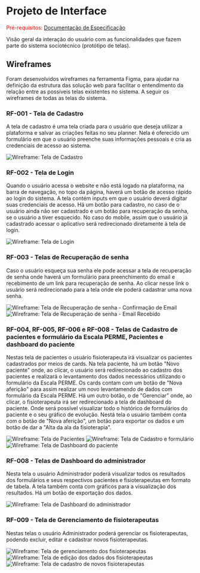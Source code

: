 # Projeto de Interface

<span style="color:red">Pré-requisitos: <a href="2-Especificação do Projeto.md"> Documentação de Especificação</a></span>

Visão geral da interação do usuário com as funcionalidades que fazem parte do sistema sociotécnico (protótipo de telas).

## Wireframes

Foram desenvolvidos wireframes na ferramenta Figma, para ajudar na definição da estrutura das solução web para facilitar o entendimento da relação entre as possíveis telas existentes no sistema. A seguir os wireframes de todas as telas do sistema.

### RF-001 - Tela de Cadastro

A tela de cadastro é uma tela criada para o usuário que deseja utilizar a plataforma e salvar as criações feitas no seu planner. Nela é oferecido um formulário em que o usuário preenche suas informações pessoais e cria as credenciais de acesso ao sistema.

![Wireframe: Tela de Cadastro](img/Cadastro-ADM.png)

### RF-002 - Tela de Login

Quando o usuário acessa o website e não está logado na plataforma, na barra de navegação, no topo da página, haverá um botão de acesso rápido ao login do sistema. A tela contém inputs em que o usuário deverá digitar suas credenciais de acesso. Há um botão para cadastro, no caso de o usuário ainda não ser cadastrado e um botão para recuperação da senha, se o usuário a tiver esquecido. No caso do mobile, assim que o usuário já cadastrado acessar o aplicativo será redirecionado diretamente à tela de login.

![Wireframe: Tela de Login](img/Login.png)

### RF-003 - Telas de Recuperação de senha

Caso o usuário esqueça sua senha ele pode acessar a tela de recuperação de senha onde haverá um formulário para preenchimento do email e recebimento de um link para
recuperação de senha. Ao clicar nesse link o usuário será redirecionado para a tela onde ele poderá cadastrar uma nova senha.

![Wireframe: Tela de Recuperação de senha - Confirmação de Email](img/Esqueci-a-senha-Tela-de-confirmação-de-email.png)
![Wireframe: Tela de Recuperação de senha - Email Recebido](img/Esqueci-a-senha-Email-recebido.png)

### RF-004, RF-005, RF-006 e RF-008 - Telas de Cadastro de pacientes e formulário da Escala PERME, Pacientes e dashboard do paciente

Nestas tela de pacientes o usuário fisioterapeuta irá visualizar os pacientes cadastrados por meios de cards. Na tela paciente, há um botão "Novo paciente" onde, ao clicar, o usuário será redirecionado ao cadastro dos pacientes e realizará o levantamento dos dados necessários utilizando o formulário da Escala PERME. Os cards contam com um botão de "Nova aferição" para assim realizar um novo levantamendo de dados com formulário da Escala PERME. Há um outro botão, o de "Gerenciar" onde, ao clicar, o fisioterapeuta irá ser redirecionado a tela de dashboard do paciente. Onde será possível visualizar todo o histórico de formulários do paciente e o seu gráfico de evolução. Nestá tela o usuário também conta com o botão de "Nova aferição", um botão para exportar os dados e um botão de dar a "Alta da ala da fisioterapia".

![Wireframe: Tela de Pacientes](img/Painel-dos-pacientes-Fisioterapeuta-e-ADM.png)
![Wireframe: Tela de Cadastro e formulário](img/Questionario-PERME-Fisioterapeuta-ADM.png)
![Wireframe: Tela de Dashboard do paciente](img/Gerenciar-Paciente-Fisioterapeuta-ADM.png)

### RF-008 - Telas de Dashboard do administrador

Nesta tela o usuário Administrador poderá visualizar todos os resultados dos formulários e seus respectivos pacientes e fisioterapeutas em formato de tabela. A tela também conta com gráficos para a visualização dos resultados. Há um botão de exportação dos dados.

![Wireframe: Tela de Dashboard do administrador](img/Dashboard.png)

### RF-009 - Tela de Gerenciamento de fisioterapeutas

Nestas telas o usuário Administrador poderá gerenciar os fisioterapeutas, podendo excluir, editar e cadastrar novos fisioterapeutas.

![Wireframe: Tela de gerenciamento dos fisioterapeutas](img/Fisioterapeutas.png)
![Wireframe: Tela de edição dos dados dos fisioterapeutas](img/Editar-Dados-dos-Fisioterapeutas.png)
![Wireframe: Tela de cadastro de novos fisioterapeutas](img/Cadastrar-novos-Fisioterapeutas.png)
